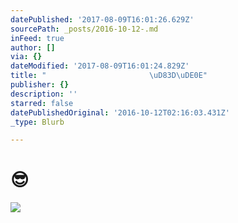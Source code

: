 ```yaml
---
datePublished: '2017-08-09T16:01:26.629Z'
sourcePath: _posts/2016-10-12-.md
inFeed: true
author: []
via: {}
dateModified: '2017-08-09T16:01:24.829Z'
title: "                       \uD83D\uDE0E"
publisher: {}
description: ''
starred: false
datePublishedOriginal: '2016-10-12T02:16:03.431Z'
_type: Blurb

---
```

# 😎
![](https://the-grid-user-content.s3-us-west-2.amazonaws.com/bb725ec9-8c6b-45da-8f77-7818fbb1b210.jpg)